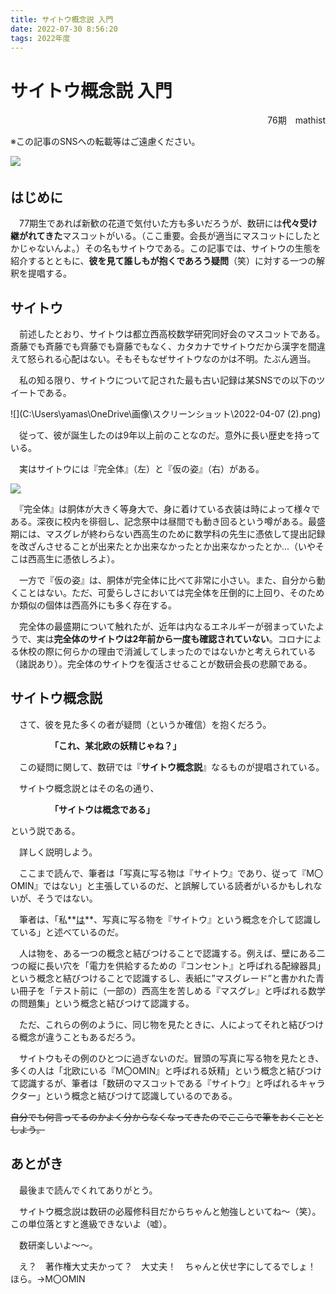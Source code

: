 ```yaml
---
title: サイトウ概念説 入門
date: 2022-07-30 8:56:20
tags: 2022年度
---
```




# サイトウ概念説 入門

<div style="text-align: right">76期　mathist</div>

※この記事のSNSへの転載等はご遠慮ください。

<img src="C:\Users\yamas\OneDrive\画像\Saved Pictures\サイトウ（完全体）.jpg" style="zoom:100%;" />　

## はじめに

　77期生であれば新歓の花道で気付いた方も多いだろうが、数研には**代々受け継がれてきた**マスコットがいる。（ここ重要。会長が適当にマスコットにしたとかじゃないんよ。）その名もサイトウである。この記事では、サイトウの生態を紹介するとともに、**彼を見て誰しもが抱くであろう疑問**（笑）に対する一つの解釈を提唱する。



## サイトウ

　前述したとおり、サイトウは都立西高校数学研究同好会のマスコットである。斎藤でも斉藤でも齊藤でも齋藤でもなく、カタカナでサイトウだから漢字を間違えて怒られる心配はない。そもそもなぜサイトウなのかは不明。たぶん適当。

　私の知る限り、サイトウについて記された最も古い記録は某SNSでの以下のツイートである。

![](C:\Users\yamas\OneDrive\画像\スクリーンショット\2022-04-07 (2).png)

　従って、彼が誕生したのは9年以上前のことなのだ。意外に長い歴史を持っている。

　実はサイトウには『完全体』（左）と『仮の姿』（右）がある。

<img src="C:\Users\yamas\OneDrive\画像\Saved Pictures\サイトウ（完全体②） (2).jpg" style="zoom:100%;" /><img src="C:\Users\yamas\OneDrive\画像\Saved Pictures\DSC_0006 (2).JPG" style="zoom:10%;" />

　『完全体』は胴体が大きく等身大で、身に着けている衣装は時によって様々である。深夜に校内を徘徊し、記念祭中は昼間でも動き回るという噂がある。最盛期には、マスグレが終わらない西高生のために数学科の先生に憑依して提出記録を改ざんさせることが出来たとか出来なかったとか出来なかったとか...（いやそこは西高生に憑依しろよ）。

　一方で『仮の姿』は、胴体が完全体に比べて非常に小さい。また、自分から動くことはない。ただ、可愛らしさにおいては完全体を圧倒的に上回り、そのためか類似の個体は西高外にも多く存在する。

　完全体の最盛期について触れたが、近年は内なるエネルギーが弱まっていたようで、実は**完全体のサイトウは2年前から一度も確認されていない**。コロナによる休校の際に何らかの理由で消滅してしまったのではないかと考えられている（諸説あり）。完全体のサイトウを復活させることが数研会長の悲願である。



## サイトウ概念説

　さて、彼を見た多くの者が疑問（というか確信）を抱くだろう。

　　　　　**「これ、某北欧の妖精じゃね？」**

　この疑問に関して、数研では『**サイトウ概念説**』なるものが提唱されている。

　サイトウ概念説とはその名の通り、

　　　　　**「サイトウは概念である」**

という説である。

　詳しく説明しよう。

　ここまで読んで、筆者は「写真に写る物は『サイトウ』であり、従って『M〇OMIN』ではない」と主張しているのだ、と誤解している読者がいるかもしれないが、そうではない。

　筆者は、「私**<u>は</u>**、写真に写る物を『サイトウ』という概念を介して認識している」と述べているのだ。

　人は物を、ある一つの概念と結びつけることで認識する。例えば、壁にある二つの縦に長い穴を「電力を供給するための『コンセント』と呼ばれる配線器具」という概念と結びつけることで認識するし、表紙に”マスグレード”と書かれた青い冊子を「テスト前に（一部の）西高生を苦しめる『マスグレ』と呼ばれる数学の問題集」という概念と結びつけて認識する。

　ただ、これらの例のように、同じ物を見たときに、人によってそれと結びつける概念が違うこともあるだろう。

　サイトウもその例のひとつに過ぎないのだ。冒頭の写真に写る物を見たとき、多くの人は「北欧にいる『M〇OMIN』と呼ばれる妖精」という概念と結びつけて認識するが、筆者は「数研のマスコットである『サイトウ』と呼ばれるキャラクター」という概念と結びつけて認識しているのである。

~~自分でも何言ってるのかよく分からなくなってきたのでここらで筆をおくこととしよう。~~



## あとがき

　最後まで読んでくれてありがとう。

　サイトウ概念説は数研の必履修科目だからちゃんと勉強しといてね～（笑）。この単位落とすと進級できないよ（嘘）。

　数研楽しいよ～～。



　え？　著作権大丈夫かって？　大丈夫！　ちゃんと伏せ字にしてるでしょ！　ほら。→M〇OMIN

